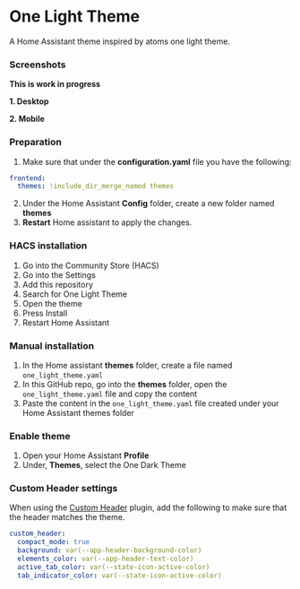 # One Light Theme
A Home Assistant theme inspired by atoms one light theme.

### Screenshots

**This is work in progress**

**1. Desktop**
<p align="center">
  <!--img src="https://i.imgur.com/CS3N3kB.png"-->
</p>

**2. Mobile**

<p align="center">
  <!--img src="https://i.imgur.com/D4RDkiG.png"-->
</p>

### Preparation
1. Make sure that under the **configuration.yaml** file you have the following:

```yaml
frontend:
  themes: !include_dir_merge_named themes
```

2. Under the Home Assistant **Config** folder, create a new folder named **themes**
3. **Restart** Home assistant to apply the changes. 

### HACS installation
1. Go into the Community Store (HACS)
2. Go into the Settings
3. Add this repository
4. Search for One Light Theme
5. Open the theme
6. Press Install
7. Restart Home Assistant

### Manual installation
1. In the Home assistant **themes** folder, create a file named `one_light_theme.yaml`
2. In this GitHub repo, go into the **themes** folder, open the `one_light_theme.yaml` file and copy the content
3. Paste the content in the `one_light_theme.yaml` file created under your Home Assistant themes folder

### Enable theme
1. Open your Home Assistant **Profile**
2. Under, **Themes**, select the One Dark Theme


### Custom Header settings
When using the [Custom Header](https://github.com/maykar/custom-header) plugin, add the following to make sure that the header matches the theme.

```yaml
custom_header:
  compact_mode: true
  background: var(--app-header-background-color)
  elements_color: var(--app-header-text-color)
  active_tab_color: var(--state-icon-active-color)
  tab_indicator_color: var(--state-icon-active-color)
```
